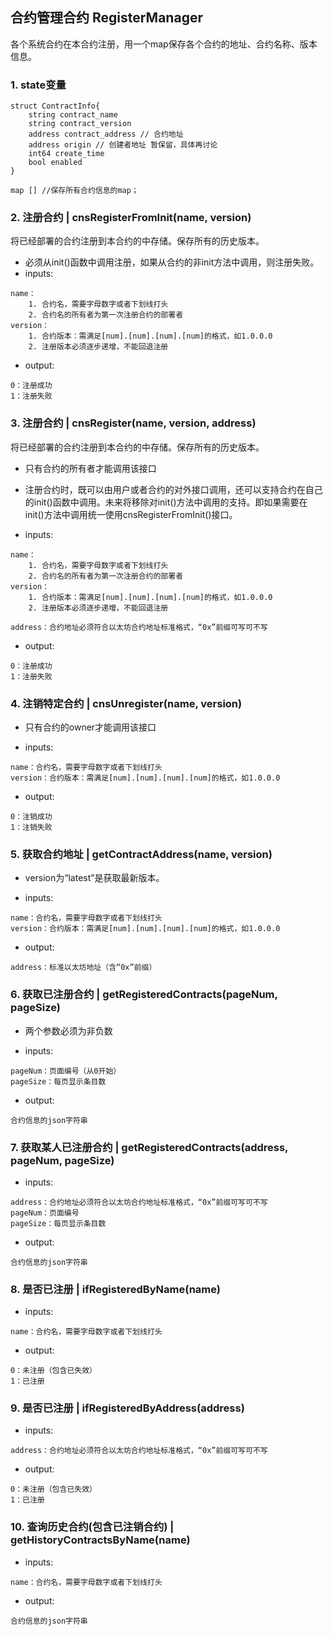## 合约管理合约 RegisterManager

各个系统合约在本合约注册，用一个map保存各个合约的地址、合约名称、版本信息。

### 1. state变量

```
struct ContractInfo{
    string contract_name
    string contract_version
    address contract_address // 合约地址
    address origin // 创建者地址 暂保留，具体再讨论
    int64 create_time
    bool enabled 
}

map [] //保存所有合约信息的map；

```

### 2. 注册合约 | cnsRegisterFromInit(name, version)

将已经部署的合约注册到本合约的中存储。保存所有的历史版本。

* 必须从init()函数中调用注册，如果从合约的非init方法中调用，则注册失败。
* inputs: 

```
name：
	1. 合约名，需要字母数字或者下划线打头
	2. 合约名的所有者为第一次注册合约的部署者
version：
	1. 合约版本：需满足[num].[num].[num].[num]的格式，如1.0.0.0
	2. 注册版本必须逐步递增，不能回退注册
```

* output:
```
0：注册成功
1：注册失败
```

### 3. 注册合约 | cnsRegister(name, version, address)

将已经部署的合约注册到本合约的中存储。保存所有的历史版本。

- 只有合约的所有者才能调用该接口

* 注册合约时，既可以由用户或者合约的对外接口调用，还可以支持合约在自己的init()函数中调用。未来将移除对init()方法中调用的支持。即如果需要在init()方法中调用统一使用cnsRegisterFromInit()接口。

* inputs: 

```
name：
	1. 合约名，需要字母数字或者下划线打头
	2. 合约名的所有者为第一次注册合约的部署者
version：
	1. 合约版本：需满足[num].[num].[num].[num]的格式，如1.0.0.0
	2. 注册版本必须逐步递增，不能回退注册

address：合约地址必须符合以太坊合约地址标准格式，“0x”前缀可写可不写
```

* output:
```
0：注册成功
1：注册失败
```

### 4. 注销特定合约 | cnsUnregister(name, version)

- 只有合约的owner才能调用该接口

* inputs: 

```
name：合约名，需要字母数字或者下划线打头
version：合约版本：需满足[num].[num].[num].[num]的格式，如1.0.0.0
```

* output:

```
0：注销成功
1：注销失败
```

### 5. 获取合约地址 | getContractAddress(name, version)
- version为“latest”是获取最新版本。

* inputs:

```
name：合约名，需要字母数字或者下划线打头
version：合约版本：需满足[num].[num].[num].[num]的格式，如1.0.0.0
```

* output: 

```
address：标准以太坊地址（含“0x”前缀）
```

### 6. 获取已注册合约 | getRegisteredContracts(pageNum, pageSize)

- 两个参数必须为非负数

* inputs: 

```  
pageNum：页面编号（从0开始）
pageSize：每页显示条目数
```

* output:

```
合约信息的json字符串
```

### 7. 获取某人已注册合约 | getRegisteredContracts(address, pageNum, pageSize)

* inputs: 

```
address：合约地址必须符合以太坊合约地址标准格式，“0x”前缀可写可不写
pageNum：页面编号
pageSize：每页显示条目数
```

* output: 

```
合约信息的json字符串
```

### 8. 是否已注册 | ifRegisteredByName(name)

* inputs:

```  
name：合约名，需要字母数字或者下划线打头
```

* output: 

```
0：未注册（包含已失效）
1：已注册
```

### 9. 是否已注册 | ifRegisteredByAddress(address)

* inputs: 

```
address：合约地址必须符合以太坊合约地址标准格式，“0x”前缀可写可不写
```

* output: 

```
0：未注册（包含已失效）
1：已注册
```

### 10. 查询历史合约(包含已注销合约) | getHistoryContractsByName(name)
* inputs:

```
name：合约名，需要字母数字或者下划线打头
```

* output:

```
合约信息的json字符串
```